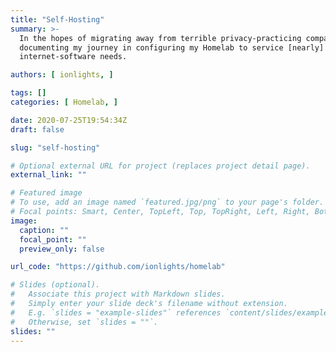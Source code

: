 ```yaml
---
title: "Self-Hosting"
summary: >-
  In the hopes of migrating away from terrible privacy-practicing companies – I've been
  documenting my journey in configuring my Homelab to service [nearly] all of my
  internet-software needs.

authors: [ ionlights, ]

tags: []
categories: [ Homelab, ]

date: 2020-07-25T19:54:34Z
draft: false

slug: "self-hosting"

# Optional external URL for project (replaces project detail page).
external_link: ""

# Featured image
# To use, add an image named `featured.jpg/png` to your page's folder.
# Focal points: Smart, Center, TopLeft, Top, TopRight, Left, Right, BottomLeft, Bottom, BottomRight.
image:
  caption: ""
  focal_point: ""
  preview_only: false

url_code: "https://github.com/ionlights/homelab"

# Slides (optional).
#   Associate this project with Markdown slides.
#   Simply enter your slide deck's filename without extension.
#   E.g. `slides = "example-slides"` references `content/slides/example-slides.md`.
#   Otherwise, set `slides = ""`.
slides: ""
---
```


